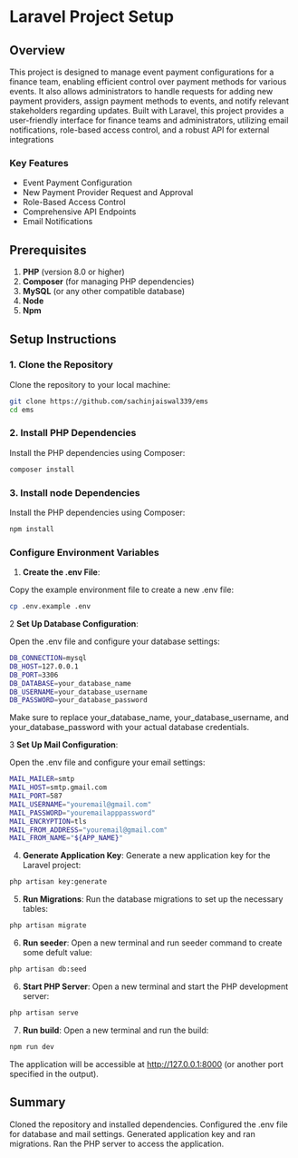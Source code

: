 # Laravel Project Setup

## Overview

This project is designed to manage event payment configurations for a finance team, enabling efficient control over payment methods for various events. It also allows administrators to handle requests for adding new payment providers, assign payment methods to events, and notify relevant stakeholders regarding updates. Built with Laravel, this project provides a user-friendly interface for finance teams and administrators, utilizing email notifications, role-based access control, and a robust API for external integrations

### Key Features

- Event Payment Configuration
- New Payment Provider Request and Approval
- Role-Based Access Control
- Comprehensive API Endpoints
- Email Notifications

## Prerequisites

1. **PHP** (version 8.0 or higher)
2. **Composer** (for managing PHP dependencies)
3. **MySQL** (or any other compatible database)
4. **Node** 
4. **Npm**

## Setup Instructions

### 1. Clone the Repository

Clone the repository to your local machine:

```bash
git clone https://github.com/sachinjaiswal339/ems
cd ems
```
### 2. Install PHP Dependencies

Install the PHP dependencies using Composer:

```bash
composer install
```

### 3. Install node Dependencies

Install the PHP dependencies using Composer:

```bash
npm install
```

### Configure Environment Variables

1. **Create the .env File**:

Copy the example environment file to create a new .env file:

```bash
cp .env.example .env
```

2 **Set Up Database Configuration**:

Open the .env file and configure your database settings:

```bash
DB_CONNECTION=mysql
DB_HOST=127.0.0.1
DB_PORT=3306
DB_DATABASE=your_database_name
DB_USERNAME=your_database_username
DB_PASSWORD=your_database_password
```

Make sure to replace your_database_name, your_database_username, and your_database_password with your actual database credentials.

3 **Set Up Mail Configuration**:

Open the .env file and configure your email settings:

```bash
MAIL_MAILER=smtp
MAIL_HOST=smtp.gmail.com
MAIL_PORT=587
MAIL_USERNAME="youremail@gmail.com"
MAIL_PASSWORD="youremailapppassword"
MAIL_ENCRYPTION=tls
MAIL_FROM_ADDRESS="youremail@gmail.com"
MAIL_FROM_NAME="${APP_NAME}"
```

4. **Generate Application Key**:
Generate a new application key for the Laravel project:

```bash
php artisan key:generate
```
5. **Run Migrations**:
Run the database migrations to set up the necessary tables:

```bash
php artisan migrate
```
6. **Run seeder**:
Open a new terminal and run seeder command to create some defult value:

```bash
php artisan db:seed
```

6. **Start PHP Server**:
Open a new terminal and start the PHP development server:

```bash
php artisan serve
```

7. **Run build**:
Open a new terminal and run the build:

```bash
npm run dev
```
The application will be accessible at http://127.0.0.1:8000 (or another port specified in the output).

## Summary
Cloned the repository and installed dependencies.
Configured the .env file for database and mail settings.
Generated application key and ran migrations.
Ran the PHP server to access the application.
